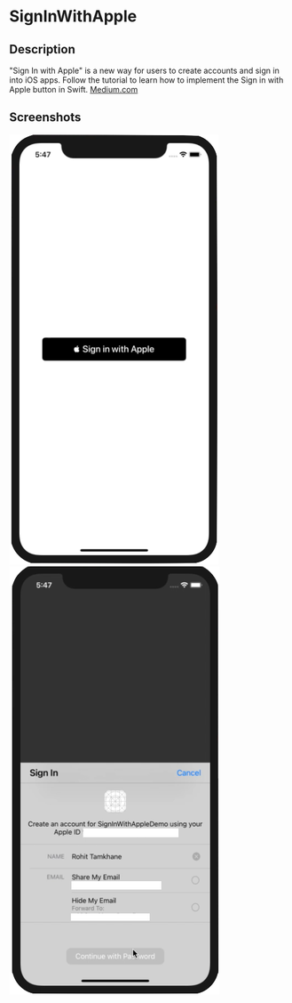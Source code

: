 # SignInWithApple

## Description

"Sign In with Apple" is a new way for users to create accounts and sign in into iOS apps. Follow the tutorial to learn how to implement the Sign in with Apple button in Swift. [Medium.com](https://medium.com/@rohittamkhane/implement-sign-in-with-apple-button-in-swift-71f6c76fce2c)


## Screenshots
![Screenshot 1](./SignInWithAppleDemo/Screenshots/Screenshot_1.png)
![Screenshot 2](./SignInWithAppleDemo/Screenshots/Screenshot_2.png)
